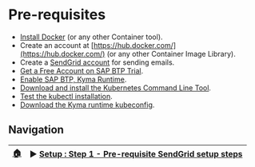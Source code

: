 # Pre-requisites

- [Install Docker](https://docs.docker.com/get-docker/) (or any other Container tool).
- Create an account at [https://hub.docker.com/](https://hub.docker.com/) (or any other Container Image Library).
- Create a [SendGrid account](https://sendgrid.com/solutions/email-api/) for sending emails.
- [Get a Free Account on SAP BTP Trial](https://developers.sap.com/tutorials/hcp-create-trial-account.html).
- [Enable SAP BTP, Kyma Runtime](https://developers.sap.com/tutorials/cp-kyma-getting-started.html).
- [Download and install the Kubernetes Command Line Tool](https://developers.sap.com/tutorials/cp-kyma-download-cli.html#d81e7789-ced4-4df6-b4a0-132d8c637077).
- [Test the kubectl installation](https://developers.sap.com/tutorials/cp-kyma-download-cli.html#4709f3b9-b9bc-45f1-89c1-cd6f097c55f5).
- [Download the Kyma runtime kubeconfig](https://developers.sap.com/tutorials/cp-kyma-download-cli.html#2ef10816-b759-4080-a8ec-eadbc3317ebd).

## Navigation

| [:house:](../../README.md) | :arrow_forward: [Setup : Step 1 - Pre-requisite SendGrid setup steps](step-1.md) |
| -------------------------- | -------------------------------------------------------------------------------- |

